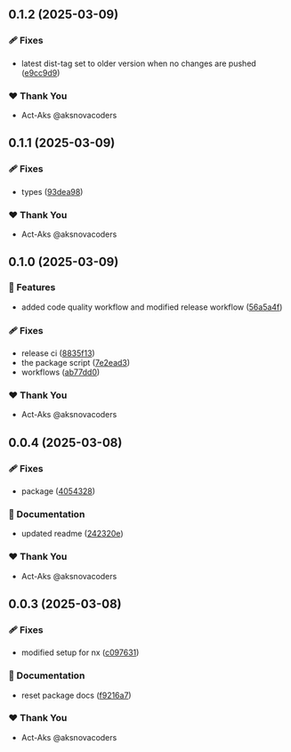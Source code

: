 ## 0.1.2 (2025-03-09)

### 🩹 Fixes

- latest dist-tag set to older version when no changes are pushed ([e9cc9d9](https://github.com/Act-Aks/actlib/commit/e9cc9d9))

### ❤️ Thank You

- Act-Aks @aksnovacoders

## 0.1.1 (2025-03-09)

### 🩹 Fixes

- types ([93dea98](https://github.com/Act-Aks/actlib/commit/93dea98))

### ❤️ Thank You

- Act-Aks @aksnovacoders

## 0.1.0 (2025-03-09)

### 🚀 Features

- added code quality workflow and modified release workflow ([56a5a4f](https://github.com/Act-Aks/actlib/commit/56a5a4f))

### 🩹 Fixes

- release ci ([8835f13](https://github.com/Act-Aks/actlib/commit/8835f13))
- the package script ([7e2ead3](https://github.com/Act-Aks/actlib/commit/7e2ead3))
- workflows ([ab77dd0](https://github.com/Act-Aks/actlib/commit/ab77dd0))

### ❤️ Thank You

- Act-Aks @aksnovacoders

## 0.0.4 (2025-03-08)

### 🩹 Fixes

- package ([4054328](https://github.com/Act-Aks/actlib/commit/4054328))

### 📖 Documentation

- updated readme ([242320e](https://github.com/Act-Aks/actlib/commit/242320e))

### ❤️ Thank You

- Act-Aks @aksnovacoders

## 0.0.3 (2025-03-08)

### 🩹 Fixes

- modified setup for nx ([c097631](https://github.com/Act-Aks/actlib/commit/c097631))

### 📖 Documentation

- reset package docs ([f9216a7](https://github.com/Act-Aks/actlib/commit/f9216a7))

### ❤️ Thank You

- Act-Aks @aksnovacoders

